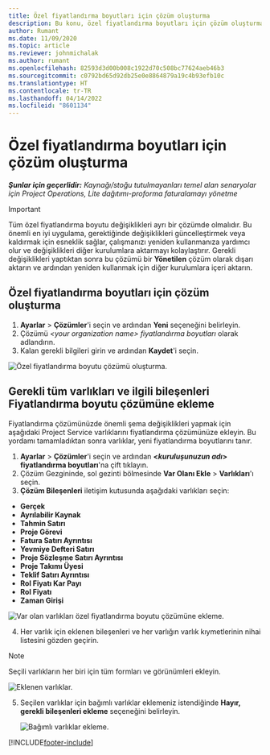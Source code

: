 ```yaml
---
title: Özel fiyatlandırma boyutları için çözüm oluşturma
description: Bu konu, özel fiyatlandırma boyutları için çözüm oluşturma hakkında bilgi sağlar.
author: Rumant
ms.date: 11/09/2020
ms.topic: article
ms.reviewer: johnmichalak
ms.author: rumant
ms.openlocfilehash: 82593d3d00b008c1922d70c508bc77624aeb46b3
ms.sourcegitcommit: c0792bd65d92db25e0e8864879a19c4b93efb10c
ms.translationtype: HT
ms.contentlocale: tr-TR
ms.lasthandoff: 04/14/2022
ms.locfileid: "8601134"
---
```

# <a name="create-a-solution-for-custom-pricing-dimensions"></a>Özel fiyatlandırma boyutları için çözüm oluşturma

 _**Şunlar için geçerlidir:** Kaynağı/stoğu tutulmayanları temel alan senaryolar için Project Operations, Lite dağıtımı-proforma faturalamayı yönetme_ 

>[!IMPORTANT]
>Tüm özel fiyatlandırma boyutu değişiklikleri ayrı bir çözümde olmalıdır. Bu önemli en iyi uygulama, gerektiğinde değişiklikleri güncelleştirmek veya kaldırmak için esneklik sağlar, çalışmanızı yeniden kullanmanıza yardımcı olur ve değişiklikleri diğer kurulumlara aktarmayı kolaylaştırır. Gerekli değişiklikleri yaptıktan sonra bu çözümü bir **Yönetilen** çözüm olarak dışarı aktarın ve ardından yeniden kullanmak için diğer kurulumlara içeri aktarın.

## <a name="create-a-solution-for-custom-pricing-dimensions"></a>Özel fiyatlandırma boyutları için çözüm oluşturma

1.  **Ayarlar** > **Çözümler**'i seçin ve ardından **Yeni** seçeneğini belirleyin.
2.  Çözümü *\<your organization name\> fiyatlandırma boyutları* olarak adlandırın.
3. Kalan gerekli bilgileri girin ve ardından **Kaydet**'i seçin.

  ![Özel fiyatlandırma boyutu çözümü oluşturma.](./media/Creation-of-custom-pricing-dimension-solution.png)
 
## <a name="add-all-required-entities-and-related-components-to-the-pricing-dimension-solution"></a>Gerekli tüm varlıkları ve ilgili bileşenleri Fiyatlandırma boyutu çözümüne ekleme

Fiyatlandırma çözümünüzde önemli şema değişiklikleri yapmak için aşağıdaki Project Service varlıklarını fiyatlandırma çözümünüze ekleyin. Bu yordamı tamamladıktan sonra varlıklar, yeni fiyatlandırma boyutlarını tanır.

1.  **Ayarlar** > **Çözümler**'i seçin ve ardından **<*kuruluşunuzun adı*> fiyatlandırma boyutları**'na çift tıklayın.
2.  Çözüm Gezgininde, sol gezinti bölmesinde **Var Olanı Ekle** > **Varlıkları**'ı seçin.
3.  **Çözüm Bileşenleri** iletişim kutusunda aşağıdaki varlıkları seçin:
 
   - **Gerçek**
   - **Ayrılabilir Kaynak**
   - **Tahmin Satırı**
   - **Proje Görevi**
   - **Fatura Satırı Ayrıntısı**
   - **Yevmiye Defteri Satırı**
   - **Proje Sözleşme Satırı Ayrıntısı**
   - **Proje Takımı Üyesi**
   - **Teklif Satırı Ayrıntısı**
   - **Rol Fiyatı Kar Payı**
   - **Rol Fiyatı**
   - **Zaman Girişi**
 
   ![Var olan varlıkları özel fiyatlandırma boyutu çözümüne ekleme.](./media/Existing-entities-to-PD-solution.png)
 
 4. Her varlık için eklenen bileşenleri ve her varlığın varlık kıymetlerinin nihai listesini gözden geçirin. 

   >[!NOTE]
   > Seçili varlıkların her biri için tüm formları ve görünümleri ekleyin.

  ![Eklenen varlıklar.](./media/solution-component-selection.png)


5.  Seçilen varlıklar için bağımlı varlıklar eklemeniz istendiğinde **Hayır, gerekli bileşenleri ekleme** seçeneğini belirleyin.

    ![Bağımlı varlıklar ekleme.](./media/Do-not-include-required.png)


[!INCLUDE[footer-include](../includes/footer-banner.md)]